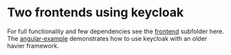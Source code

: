 # Two frontends using keycloak

For full functionality and few dependencies see the [frontend](./frontend/readme.md) subfolder here. The [angular-example](./angular-example/readme.md) demonstrates how to use keycloak with an older havier framework.
